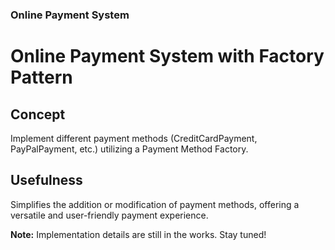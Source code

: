 ### Online Payment System

# Online Payment System with Factory Pattern

## Concept

Implement different payment methods (CreditCardPayment, PayPalPayment, etc.) utilizing a Payment Method Factory.

## Usefulness

Simplifies the addition or modification of payment methods, offering a versatile and user-friendly payment experience.

**Note:** Implementation details are still in the works. Stay tuned!


